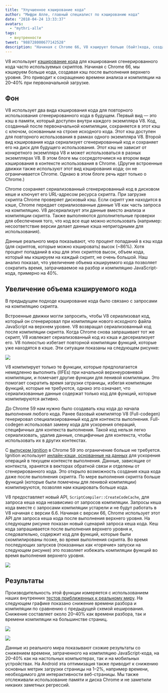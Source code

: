 ```yaml
---
title: "Улучшенное кэширование кода"
author: "Мифри Алле, главный специалист по кэшированию кода"
date: "2018-04-24 13:33:37"
avatars: 
  - "mythri-alle"
tags: 
  - внутренности
tweet: "988728000677142528"
description: "Начиная с Chrome 66, V8 кэширует больше (байт)кода, создавая кэш после выполнения верхнего уровня."
---
```

V8 использует [кэширование кода](/blog/code-caching) для кэширования сгенерированного кода часто используемых скриптов. Начиная с Chrome 66, мы кэшируем больше кода, создавая кэш после выполнения верхнего уровня. Это приводит к сокращению времени анализа и компиляции на 20–40% при первоначальной загрузке.

<!--truncate-->
## Фон

V8 использует два вида кэширования кода для повторного использования сгенерированного кода в будущем. Первый вид — это кэш в памяти, который доступен внутри каждого экземпляра V8. Код, созданный после первоначальной компиляции, сохраняется в этот кэш с ключом, основанным на строке исходного кода. Этот кэш доступен для повторного использования в рамках одного экземпляра V8. Второй вид кэширования кода сериализует сгенерированный код и сохраняет его на диск для будущего использования. Этот кэш не зависит от конкретного экземпляра V8 и может использоваться в разных экземплярах V8. В этом блоге мы сосредоточимся на втором виде кэширования в контексте использования в Chrome. (Другие встроенные движки также используют этот вид кэширования кода; он не ограничивается Chrome. Однако в этом блоге речь идет только о Chrome.)

Chrome сохраняет сериализованный сгенерированный код в дисковом кеше и ключует его URL-адресом ресурса скрипта. При загрузке скрипта Chrome проверяет дисковый кэш. Если скрипт уже находится в кэше, Chrome передает сериализованные данные V8 как часть запроса на компиляцию. V8 десериализует эти данные вместо анализа и компиляции скрипта. Также выполняются дополнительные проверки для обеспечения того, что код все еще можно использовать (например: несоответствие версии делает данные кэша непригодными для использования).

Данные реального мира показывают, что процент попаданий в кэш кода (для скриптов, которые можно кэшировать) высок (~86%). Хотя процент попаданий в кэш для этих скриптов высок, объем кода, который мы кэшируем на каждый скрипт, не очень большой. Наш анализ показал, что увеличение объема кэшируемого кода позволяет сократить время, затрачиваемое на разбор и компиляцию JavaScript-кода, примерно на 40%.

## Увеличение объема кэшируемого кода

В предыдущем подходе кэширование кода было связано с запросами на компиляцию скрипта.

Встроенные движки могли запросить, чтобы V8 сериализовал код, который он сгенерировал при компиляции нового исходного файла JavaScript на верхнем уровне. V8 возвращал сериализованный код после компиляции скрипта. Когда Chrome снова запрашивает тот же скрипт, V8 извлекает сериализованный код из кэша и десериализует его. V8 полностью избегает повторной компиляции функций, которые уже находятся в кэше. Эти ситуации показаны на следующем рисунке:

![](/_img/improved-code-caching/warm-hot-run-1.png)

V8 компилирует только те функции, которые предполагается немедленно выполнить (IIFEs) при начальной верхнеуровневой компиляции, и помечает другие функции для ленивой компиляции. Это помогает сократить время загрузки страницы, избегая компиляции функций, которые не требуются, однако это означает, что сериализованные данные содержат только код для функций, которые компилируются активно.

До Chrome 59 нам нужно было создавать кэш кода до начала выполнения любого кода. Ранее базовый компилятор V8 (Full-codegen) генерировал специализированный код для контекста выполнения. Full-codegen использовал замену кода для ускорения операций, специфичных для контекста выполнения. Такой код нельзя легко сериализовать, удалив данные, специфичные для контекста, чтобы использовать их в других контекстах.

С [выпуском Ignition](/blog/launching-ignition-and-turbofan) в Chrome 59 это ограничение больше не требуется. Ignition использует [инлайн-кэши, основанные на данных](https://www.youtube.com/watch?v=u7zRSm8jzvA) для ускорения операций в текущем контексте выполнения. Данные, зависящие от контекста, хранятся в векторах обратной связи и отделены от сгенерированного кода. Это открыло возможность создания кэша кода даже после выполнения скрипта. По мере выполнения скрипта больше функций (которые были помечены для ленивой компиляции) компилируются, позволяя нам кэшировать больше кода.

V8 предоставляет новый API, `ScriptCompiler::CreateCodeCache`, для запроса кеша кода независимо от запросов компиляции. Запросы кеша кода вместе с запросами компиляции устарели и не будут работать в V8 начиная с версии 6.6. Начиная с версии 66, Chrome использует этот API для запроса кеша кода после выполнения верхнего уровня. На следующем рисунке показан новый сценарий запроса кеша кода. Кеш кода запрашивается после выполнения верхнего уровня и, следовательно, содержит код для функций, которые были скомпилированы позже, во время выполнения скрипта. Во время последующих запусков (показанных как «горячие» запуски на следующем рисунке) это позволяет избежать компиляции функций во время выполнения верхнего уровня.

![](/_img/improved-code-caching/warm-hot-run-2.png)

## Результаты

Производительность этой функции измеряется с использованием наших внутренних [тестов приближенных к реальному миру](https://cs.chromium.org/chromium/src/tools/perf/page_sets/v8_top_25.py?q=v8.top&sq=package:chromium&l=1). На следующем графике показано снижение времени разбора и компиляции по сравнению с предыдущей схемой кеширования. Снижение составляет около 20–40% как времени разбора, так и времени компиляции на большинстве страниц.

![](/_img/improved-code-caching/parse.png)

![](/_img/improved-code-caching/compile.png)

Данные из реального мира показывают схожие результаты со снижением времени, затраченного на компиляцию JavaScript-кода, на 20–40% как на настольных компьютерах, так и на мобильных устройствах. На Android эта оптимизация также приводит к снижению основных метрик загрузки страницы на 1–2%, например времени, необходимого для интерактивности веб-страницы. Мы также отслеживали использование памяти и диска Chrome и не заметили никаких заметных регрессий.
